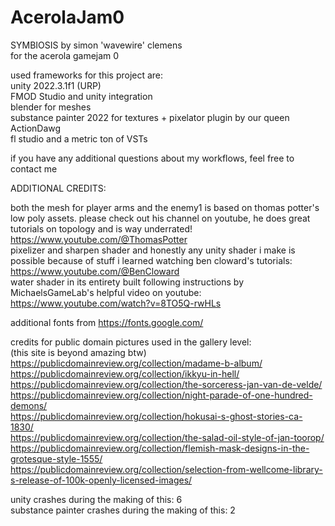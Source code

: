 # AcerolaJam0
SYMBIOSIS by simon 'wavewire' clemens  
for the acerola gamejam 0


used frameworks for this project are:  
unity 2022.3.1f1 (URP)  
FMOD Studio and unity integration  
blender for meshes  
substance painter 2022 for textures + pixelator plugin by our queen ActionDawg  
fl studio and a metric ton of VSTs   

if you have any additional questions about my workflows, feel free to contact me  


ADDITIONAL CREDITS:  

both the mesh for player arms and the enemy1 is based on thomas potter's low poly assets. please check out his channel on youtube, he does great tutorials on topology and is way underrated! https://www.youtube.com/@ThomasPotter   
pixelizer and sharpen shader and honestly any unity shader i make is possible because of stuff i learned watching ben cloward's tutorials: https://www.youtube.com/@BenCloward  
water shader in its entirety built following instructions by MichaelsGameLab's helpful video on youtube: https://www.youtube.com/watch?v=8TO5Q-rwHLs  

additional fonts from https://fonts.google.com/  

credits for public domain pictures used in the gallery level:  
(this site is beyond amazing btw)    
https://publicdomainreview.org/collection/madame-b-album/  
https://publicdomainreview.org/collection/ikkyu-in-hell/  
https://publicdomainreview.org/collection/the-sorceress-jan-van-de-velde/  https://publicdomainreview.org/collection/night-parade-of-one-hundred-demons/  
https://publicdomainreview.org/collection/hokusai-s-ghost-stories-ca-1830/  
https://publicdomainreview.org/collection/the-salad-oil-style-of-jan-toorop/  
https://publicdomainreview.org/collection/flemish-mask-designs-in-the-grotesque-style-1555/  
https://publicdomainreview.org/collection/selection-from-wellcome-library-s-release-of-100k-openly-licensed-images/  



unity crashes during the making of this: 6  
substance painter crashes during the making of this: 2
